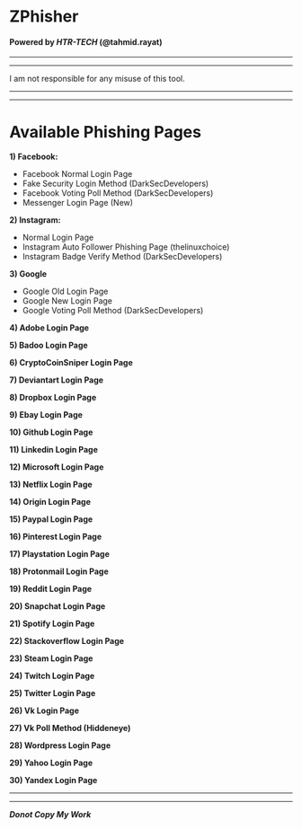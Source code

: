 # **ZPhisher**
#### Powered by ***HTR-TECH*** (**@tahmid.rayat**)
***
***
I am not responsible for any misuse of this tool.
***
***
# Available Phishing Pages
**1) Facebook:**
- Facebook Normal Login Page
- Fake Security Login Method (DarkSecDevelopers)
- Facebook Voting Poll Method (DarkSecDevelopers)
- Messenger Login Page (New)

**2) Instagram:**
- Normal Login Page
- Instagram Auto Follower Phishing Page (thelinuxchoice)
- Instagram Badge Verify Method (DarkSecDevelopers)

**3) Google**
- Google Old Login Page
- Google New Login Page
- Google Voting Poll Method (DarkSecDevelopers)

**4) Adobe Login Page**

**5) Badoo Login Page**

**6) CryptoCoinSniper Login Page**

**7) Deviantart Login Page**

**8) Dropbox Login Page**

**9) Ebay Login Page**

**10) Github Login Page**

**11) Linkedin Login Page**

**12) Microsoft Login Page**

**13) Netflix Login Page**

**14) Origin Login Page**

**15) Paypal Login Page**

**16) Pinterest Login Page**

**17) Playstation  Login Page**

**18) Protonmail Login Page**

**19) Reddit Login Page**

**20) Snapchat Login Page**

**21) Spotify Login Page**

**22) Stackoverflow Login Page**

**23) Steam Login Page**

**24) Twitch Login Page**

**25) Twitter Login Page**

**26) Vk Login Page**

**27) Vk Poll Method (Hiddeneye)**

**28) Wordpress  Login Page**

**29) Yahoo Login Page**

**30) Yandex Login Page**
***
***

***Donot Copy My Work***
